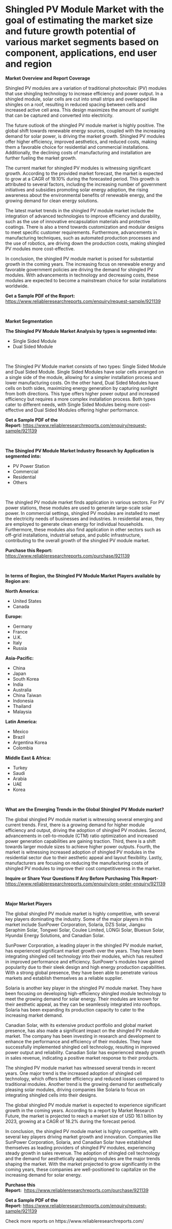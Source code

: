 <p><h1>Shingled PV Module Market with the goal of estimating the market size and future growth potential of various market segments based on component, applications, end user and region</h1></p><p><strong>Market Overview and Report Coverage</strong></p>
<p><p>Shingled PV modules are a variation of traditional photovoltaic (PV) modules that use shingling technology to increase efficiency and power output. In a shingled module, solar cells are cut into small strips and overlapped like shingles on a roof, resulting in reduced spacing between cells and increased active cell area. This design maximizes the amount of sunlight that can be captured and converted into electricity.</p><p>The future outlook of the shingled PV module market is highly positive. The global shift towards renewable energy sources, coupled with the increasing demand for solar power, is driving the market growth. Shingled PV modules offer higher efficiency, improved aesthetics, and reduced costs, making them a favorable choice for residential and commercial installations. Additionally, the declining costs of manufacturing and installation are further fueling the market growth.</p><p>The current market for shingled PV modules is witnessing significant growth. According to the provided market forecast, the market is expected to grow at a CAGR of 19.10% during the forecasted period. This growth is attributed to several factors, including the increasing number of government initiatives and subsidies promoting solar energy adoption, the rising awareness about the environmental benefits of renewable energy, and the growing demand for clean energy solutions.</p><p>The latest market trends in the shingled PV module market include the integration of advanced technologies to improve efficiency and durability, such as the use of innovative encapsulation materials and protective coatings. There is also a trend towards customization and modular designs to meet specific customer requirements. Furthermore, advancements in manufacturing techniques, such as automated production processes and the use of robotics, are driving down the production costs, making shingled PV modules more cost-effective.</p><p>In conclusion, the shingled PV module market is poised for substantial growth in the coming years. The increasing focus on renewable energy and favorable government policies are driving the demand for shingled PV modules. With advancements in technology and decreasing costs, these modules are expected to become a mainstream choice for solar installations worldwide.</p></p>
<p><strong>Get a Sample PDF of the Report:</strong> <a href="https://www.reliableresearchreports.com/enquiry/request-sample/921139">https://www.reliableresearchreports.com/enquiry/request-sample/921139</a></p>
<p>&nbsp;</p>
<p><strong>Market Segmentation</strong></p>
<p><strong>The Shingled PV Module Market Analysis by types is segmented into:</strong></p>
<p><ul><li>Single Sided Module</li><li>Dual Sided Module</li></ul></p>
<p>&nbsp;</p>
<p><p>The Shingled PV Module market consists of two types: Single Sided Module and Dual Sided Module. Single Sided Modules have solar cells arranged on a single side of the module, allowing for a simpler installation process and lower manufacturing costs. On the other hand, Dual Sided Modules have cells on both sides, maximizing energy generation by capturing sunlight from both directions. This type offers higher power output and increased efficiency but requires a more complex installation process. Both types cater to different needs, with Single Sided Modules being more cost-effective and Dual Sided Modules offering higher performance.</p></p>
<p><strong>Get a Sample PDF of the Report:</strong>&nbsp;<a href="https://www.reliableresearchreports.com/enquiry/request-sample/921139">https://www.reliableresearchreports.com/enquiry/request-sample/921139</a></p>
<p>&nbsp;</p>
<p><strong>The Shingled PV Module Market Industry Research by Application is segmented into:</strong></p>
<p><ul><li>PV Power Station</li><li>Commercial</li><li>Residential</li><li>Others</li></ul></p>
<p>&nbsp;</p>
<p><p>The shingled PV module market finds application in various sectors. For PV power stations, these modules are used to generate large-scale solar power. In commercial settings, shingled PV modules are installed to meet the electricity needs of businesses and industries. In residential areas, they are employed to generate clean energy for individual households. Furthermore, these modules also find application in other sectors such as off-grid installations, industrial setups, and public infrastructure, contributing to the overall growth of the shingled PV module market.</p></p>
<p><strong>Purchase this Report:</strong>&nbsp; <a href="https://www.reliableresearchreports.com/purchase/921139">https://www.reliableresearchreports.com/purchase/921139</a></p>
<p>&nbsp;</p>
<p><strong>In terms of Region, the Shingled PV Module Market Players available by Region are:</strong></p>
<p>
    <p> <strong> North America: </strong>
        <ul>
            <li>United States</li>
            <li>Canada</li>
        </ul>
        </p> 
    <p> <strong> Europe: </strong>
        <ul>
            <li>Germany</li>
            <li>France</li>
            <li>U.K.</li>
            <li>Italy</li>
            <li>Russia</li>
        </ul>
        </p> 
    <p> <strong> Asia-Pacific: </strong>
        <ul>
            <li>China</li>
            <li>Japan</li>
            <li>South Korea</li>
            <li>India</li>
            <li>Australia</li>
            <li>China Taiwan</li>
            <li>Indonesia</li>
            <li>Thailand</li>
            <li>Malaysia</li>
        </ul>
        </p> 
    <p> <strong> Latin America: </strong>
        <ul>
            <li>Mexico</li>
            <li>Brazil</li>
            <li>Argentina Korea</li>
            <li>Colombia</li>
        </ul>
        </p> 
    <p> <strong> Middle East & Africa: </strong>
        <ul>
            <li>Turkey</li>
            <li>Saudi</li>
            <li>Arabia</li>
            <li>UAE</li>
            <li>Korea</li>
        </ul>
    </p>
    </p>
<p>&nbsp;</p>
<p><strong>What are the Emerging Trends in the Global Shingled PV Module market?</strong></p>
<p><p>The global shingled PV module market is witnessing several emerging and current trends. First, there is a growing demand for higher module efficiency and output, driving the adoption of shingled PV modules. Second, advancements in cell-to-module (CTM) ratio optimization and increased power generation capabilities are gaining traction. Third, there is a shift towards larger module sizes to achieve higher power outputs. Fourth, the market is witnessing increased adoption of shingled PV modules in the residential sector due to their aesthetic appeal and layout flexibility. Lastly, manufacturers are focusing on reducing the manufacturing costs of shingled PV modules to improve their cost competitiveness in the market.</p></p>
<p><strong>Inquire or Share Your Questions If Any Before Purchasing This Report</strong>- <a href="https://www.reliableresearchreports.com/enquiry/pre-order-enquiry/921139">https://www.reliableresearchreports.com/enquiry/pre-order-enquiry/921139</a></p>
<p>&nbsp;</p>
<p><strong>Major Market Players</strong></p>
<p><p>The global shingled PV module market is highly competitive, with several key players dominating the industry. Some of the major players in this market include SunPower Corporation, Solaria, DZS Solar, Jiangsu Seraphim Solar, Tongwei Solar, Coulee Limited, LONGi Solar, Bluesun Solar, Hyundai Energy Solutions, and Canadian Solar.</p><p>SunPower Corporation, a leading player in the shingled PV module market, has experienced significant market growth over the years. They have been integrating shingled cell technology into their modules, which has resulted in improved performance and efficiency. SunPower's modules have gained popularity due to their sleek design and high energy production capabilities. With a strong global presence, they have been able to penetrate various markets and establish themselves as a reliable supplier.</p><p>Solaria is another key player in the shingled PV module market. They have been focusing on developing high-efficiency shingled module technology to meet the growing demand for solar energy. Their modules are known for their aesthetic appeal, as they can be seamlessly integrated into rooftops. Solaria has been expanding its production capacity to cater to the increasing market demand.</p><p>Canadian Solar, with its extensive product portfolio and global market presence, has also made a significant impact on the shingled PV module market. The company has been investing in research and development to enhance the performance and efficiency of their modules. They have successfully implemented shingled cell technology, resulting in improved power output and reliability. Canadian Solar has experienced steady growth in sales revenue, indicating a positive market response to their products.</p><p>The shingled PV module market has witnessed several trends in recent years. One major trend is the increased adoption of shingled cell technology, which offers better efficiency and reduced losses compared to traditional modules. Another trend is the growing demand for aesthetically pleasing solar modules, driving companies like Solaria to focus on integrating shingled cells into their designs.</p><p>The global shingled PV module market is expected to experience significant growth in the coming years. According to a report by Market Research Future, the market is projected to reach a market size of USD 16.1 billion by 2023, growing at a CAGR of 18.2% during the forecast period.</p><p>In conclusion, the shingled PV module market is highly competitive, with several key players driving market growth and innovation. Companies like SunPower Corporation, Solaria, and Canadian Solar have established themselves as leading providers of shingled PV modules, experiencing steady growth in sales revenue. The adoption of shingled cell technology and the demand for aesthetically appealing modules are the major trends shaping the market. With the market projected to grow significantly in the coming years, these companies are well-positioned to capitalize on the increasing demand for solar energy.</p></p>
<p><strong>Purchase this Report:</strong>&nbsp;&nbsp;<a href="https://www.reliableresearchreports.com/purchase/921139">https://www.reliableresearchreports.com/purchase/921139</a></p>
<p></p>
<p><strong>Get a Sample PDF of the Report:</strong>&nbsp;<a href="https://www.reliableresearchreports.com/enquiry/request-sample/921139">https://www.reliableresearchreports.com/enquiry/request-sample/921139</a></p>
<p>Check more reports on https://www.reliableresearchreports.com/</p>